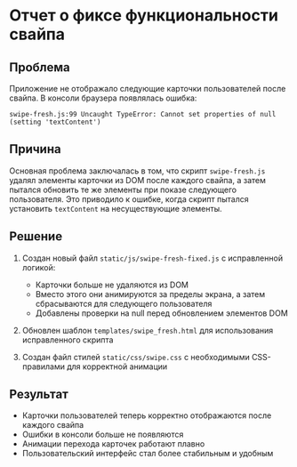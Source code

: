 # Отчет о фиксе функциональности свайпа

## Проблема
Приложение не отображало следующие карточки пользователей после свайпа. В консоли браузера появлялась ошибка:
```
swipe-fresh.js:99 Uncaught TypeError: Cannot set properties of null (setting 'textContent')
```

## Причина
Основная проблема заключалась в том, что скрипт `swipe-fresh.js` удалял элементы карточки из DOM после каждого свайпа, а затем пытался обновить те же элементы при показе следующего пользователя. Это приводило к ошибке, когда скрипт пытался установить `textContent` на несуществующие элементы.

## Решение
1. Создан новый файл `static/js/swipe-fresh-fixed.js` с исправленной логикой:
   - Карточки больше не удаляются из DOM
   - Вместо этого они анимируются за пределы экрана, а затем сбрасываются для следующего пользователя
   - Добавлены проверки на null перед обновлением элементов DOM

2. Обновлен шаблон `templates/swipe_fresh.html` для использования исправленного скрипта

3. Создан файл стилей `static/css/swipe.css` с необходимыми CSS-правилами для корректной анимации

## Результат
- Карточки пользователей теперь корректно отображаются после каждого свайпа
- Ошибки в консоли больше не появляются
- Анимации перехода карточек работают плавно
- Пользовательский интерфейс стал более стабильным и удобным
